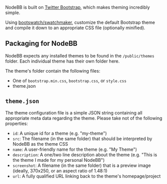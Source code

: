NodeBB is built on [Twitter Bootstrap](twitter.github.com/bootstrap/), which makes theming incredibly simple.

Using [bootswatch/swatchmaker](https://github.com/thomaspark/bootswatch/tree/gh-pages/swatchmaker), customize the default Bootstrap theme and compile it down to an appropriate CSS file (optionally minified).

## Packaging for NodeBB

NodeBB expects any installed themes to be found in the `/public/themes` folder. Each individual theme has their own folder here.

The theme's folder contain the following files:

* One of `bootstrap.min.css`, `bootstrap.css`, or `style.css`
* theme.json

## `theme.json`
The theme configuration file is a simple JSON string containing all appropriate meta data regarding the theme. Please take not of the following properties:

* `id`: A unique id for a theme (e.g. "my-theme")
* `src`: The filename (in the same folder) that should be interpreted by NodeBB as the theme CSS
* `name`: A user-friendly name for the theme (e.g. "My Theme")
* `description`: A one/two line description about the theme (e.g. "This is the theme I made for my personal NodeBB")
* `screenshot`: A filename (in the same folder) that is a preview image (ideally, 370x250, or an aspect ratio of 1.48:1)
* `url`: A fully qualified URL linking back to the theme's homepage/project